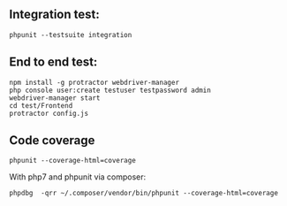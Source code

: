 ## Integration test:
```
phpunit --testsuite integration
```

## End to end test:
```
npm install -g protractor webdriver-manager
php console user:create testuser testpassword admin
webdriver-manager start
cd test/Frontend
protractor config.js
```

## Code coverage
```
phpunit --coverage-html=coverage
```

With php7 and phpunit via composer:
```
phpdbg  -qrr ~/.composer/vendor/bin/phpunit --coverage-html=coverage
```


